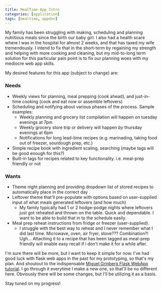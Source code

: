 ```yaml
---
title: MealTime App Intro
categories: [application]
tags: [mealtime, appdev]
---
```

My family has been struggling with making, scheduling and planning nutritious meals since the birth our baby girl. I also had a health scare where I was in the hospital for almost 2 weeks, and that has taxed my wife tremendously. I intend to fix that in the short-term by regaining my strength and helping with more cooking and cleaning, but my mid-to-long term solution for this particular pain point is to fix our planning woes with my mediocre web app skills.

My desired features for this app (subject to change) are:

### Needs
- Weekly views for planning, meal prepping (cook ahead), and just-in-time cooking (cook and eat now or assemble leftovers)
- Scheduling and notifying about various phases of the process. Sample examples:
  - Weekly planning and grocery list compilation will happen *on* tuesday evenings at 7pm
  - Weekly grocery store trip or delivery will happen *by* thursday evenings at 6pm
  - Notifications for long lead-time recipes (e.g. marinading, taking food out of freezer, sourdough prep, etc.)
 - Simple recipe book with ingredient scaling, searching (maybe tags will be good enough for this?)
 - Built-in tags for recipes related to key functionality. i.e. meal-prep friendly or not

### Wants
- Theme night planning and providing dropdown list of stored recipes to automatically place in the correct day
- Leftover theme that'll pre-populate with options based on user-supplied input of what meals generated leftovers (and how much)
  - My family typically had 1 or 2 hodge-podge nights where leftovers just got reheated and thrown on the table. Quick and dependable. I want to be able to build that in to the schedule easily.
- Meal prep reheat instructions from fridge or freezer (user-supplied).
  - I struggle with the best way to reheat and I never remember what I did last time. Microwave, oven, air fryer, stove??? Combination?! Ugh... Attaching it to a recipe that has been tagged as meal-prep friendly will enable easy recall if i don't make it for a while after.

I'm sure there will be more, but I want to keep it simple for now. I've had good luck with flask web apps in the past for my prototyping, so that's my plan. And shoutout to the indispensable [Miguel Grinberg Flask WebApp tutorial](https://blog.miguelgrinberg.com/post/the-flask-mega-tutorial-part-i-hello-world). I go through it everytime I make a new one, so that'll be no different here. Obviously there will be some changes, but I'll be utilizing it as a basis.

Stay tuned on my progress!

